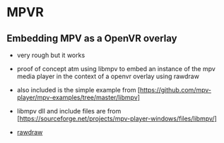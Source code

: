 # MPVR

## Embedding MPV as a OpenVR overlay

- very rough but it works
- proof of concept atm using libmpv to embed an instance of the mpv media player in the context of a openvr overlay using rawdraw

- also included is the simple example from [https://github.com/mpv-player/mpv-examples/tree/master/libmpv]
- libmpv dll and include files are from [https://sourceforge.net/projects/mpv-player-windows/files/libmpv/]
- [rawdraw](https://github.com/cntools/rawdraw)
